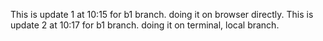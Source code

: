 This is update 1 at 10:15 for b1 branch. doing it on browser directly.
This is update 2 at 10:17 for b1 branch. doing it on terminal, local branch.

